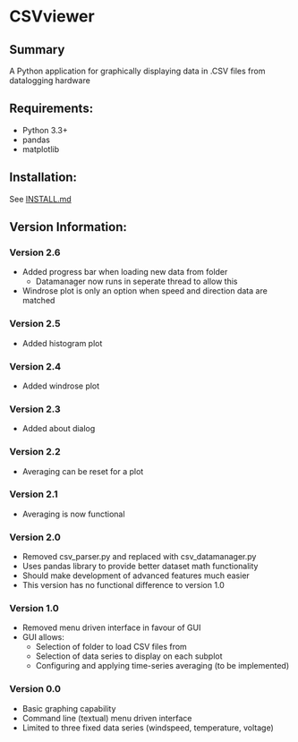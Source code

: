 CSVviewer
=========

## Summary
A Python application for graphically displaying data in .CSV files from datalogging hardware

## Requirements:
* Python 3.3+
* pandas
* matplotlib

## Installation:

See [INSTALL.md](http://www.github.com/re-innovation/CSVviewer/INSTALL.md)

## Version Information:

### Version 2.6
* Added progress bar when loading new data from folder
  * Datamanager now runs in seperate thread to allow this
* Windrose plot is only an option when speed and direction data are matched

### Version 2.5
* Added histogram plot

### Version 2.4
* Added windrose plot

### Version 2.3
* Added about dialog

### Version 2.2
* Averaging can be reset for a plot

### Version 2.1
* Averaging is now functional

### Version 2.0
* Removed csv_parser.py and replaced with csv_datamanager.py
* Uses pandas library to provide better dataset math functionality
* Should make development of advanced features much easier
* This version has no functional difference to version 1.0

### Version 1.0
* Removed menu driven interface in favour of GUI
* GUI allows:
  * Selection of folder to load CSV files from
  * Selection of data series to display on each subplot
  * Configuring and applying time-series averaging (to be implemented)

### Version 0.0
* Basic graphing capability
* Command line (textual) menu driven interface
* Limited to three fixed data series (windspeed, temperature, voltage)

